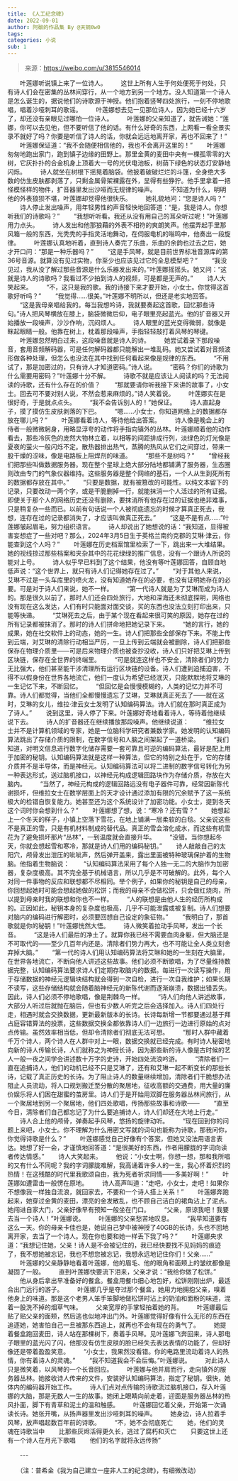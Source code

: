```yaml
---
title: 《人工纪念碑》
date: 2022-09-01
author: 阿碳的作品集 By @天钢0w0
tags: 
categories: 小说
sub: 1 
---
```


> 来源：https://weibo.com/u/3815546014

　　叶莲娜听说镇上来了一位诗人。
　　这世上所有人生于何处便死于何处，只有诗人们会在密集的丛林间穿行，从一个地方到另一个地方。没人知道第一个诗人是怎么诞生的，据说他们的诗歌源于神授。他们抱着竖琴四处旅行，一刻不停地歌唱，唱着沙哑刺耳的歌谣。
　　叶莲娜想去见一见那位诗人，因为她已经十六岁了，却还没有亲眼见过哪怕一位诗人。
　　叶莲娜的父亲知道了，就告诫她：“莲娜，你可以去见他，但不要听信了他的话。有什么好奇的东西，上网看一看全景实录不就好了吗？你要是听信了诗人的话，你就会远远地离开家，再也不回来了！”
　　叶莲娜保证道：“我不会随便相信他的，我也不会离开这里的！”
　　叶莲娜匆匆地跑出家门，跑到镇子边缘的田野上。那里金黄的麦田中央有一棵孤零零的大树，它灰扑扑的合金机身上顶着大一号的光伏电池板，树荫下绿色的状态灯安静地闪烁。
　　诗人就坐在树根下摇晃着脑袋。他披着破破烂烂的斗篷，全身绝大多数的仿生皮肤都剥落了，只剩金属骨架裸露在外，显得有些狰狞。他手里拿着一把怪模怪样的物件，扩音器里发出沙哑而无规律的噪声。
　　不知道为什么，明明他的外表狼狈不堪，叶莲娜却觉得他很快乐。
　　她礼貌地问：“您是诗人吗？”
　　诗人停止发出噪声，用年轻男性的声音轻快地回答道：“是，我是诗人。你想听我们的诗歌吗？”
　　“我想听听看。我还从没有用自己的耳朵听过呢！”叶莲娜用力点头。
　　诗人发出和他那狼藉的外表不相符的爽朗笑声。他摆弄起手里那风箱一般的东西，光秃秃的手指灵活地舞动，在伺服电机的嗡鸣中，他奏出一段旋律。
　　叶莲娜认真地听着，直到诗人奏完了乐曲，乐曲的余韵也过去之后，她才开口问：“那是一种乐器吗？”
　　“这是手风琴，就是目前世界标准音源库的第36号音源。就算没有见过实物，你至少也应该见过它的全息模型吧？”
　　“我没见过，我从没了解过那些音源是什么乐器发出来的。”叶莲娜摇摇头。她又问：“这就是诗人的诗歌吗？我看过不少拍到诗人的视频，可是都是无声的。”
　　诗人大笑起来。
　　“不，这只是我的歌。我的诗接下来才要开始，小女士。你觉得这首歌好听吗？”
　　“我觉得……很美。”叶莲娜不明所以，但还是老实地回答。
　　“这是我母亲唱给我的。每当我想吟诗，我就要奏起这首歌，回忆那些诗句。”诗人把风琴横放在膝上，脑袋微微后仰，电子眼里亮起蓝光。他的扩音器又开始播放一段噪声，沙沙作响，沉闷烦人。
　　诗人眼里的蓝光变得微弱，就像是眯起眼睛一般。他靠在树上，枕着那段噪声，手指轻轻敲打着风琴的琴键。
　　叶莲娜忽然明白过来，这段噪音就是诗人的诗。
　　她尝试着录下那段噪音，套用音频解码器，可是任何解码器都只能解出一堆乱码。她又尝试着对音频波形做各种处理，但怎么也没法在其中找到任何看起来像是规律的东西。
　　“不用试了，那是加密过的，只有诗人才知道密码。”诗人说。
　　“密码？你们的诗歌为什么需要用密码？”叶莲娜十分不解。
　　诗歌不就是应该让人阅读的吗？无法阅读的诗歌，还有什么存在的价值？
　　“那就要请你听我接下来讲的故事了，小女士。回去可不要对别人说，不然会惹来麻烦的。”诗人笑着说。
　　叶莲娜实在是很好奇，于是就点点头。
　　“我不会告诉别人的！”她保证。
　　诗人直起身子，摸了摸仿生皮肤剥落的下巴。
　　“嗯……小女士，你知道网络上的数据都存放在哪儿吗？”
　　叶莲娜看着诗人，等待他给出答案。
　　诗人像是晚会上的侍者一般微微躬身，用略显浮夸的动作将手指向镇外的丛林。叶莲娜顺着他的动作看去，那些冷灰色的庞然大物林立着，以相等的间距排成行列，淡绿色的灯光像是夏夜的萤火一般闪烁不定。散热器排出热气，蒸腾的热风从它们之间穿过，带来一股干燥的涩味，像是电路板上阻焊剂的味道。
　　“那些不是树吗？”
　　“曾经我们把那些叫做数据服务器。现在整个星球上绝大部分陆地都铺满了服务器，生态圈则改由专门的气象仪器维持。这些服务器是整个网络的基石，一个人从生到死所有的数据都存放在其中。”
　　“只要是数据，就有被篡改的可能性。以纯文本留下的记录，只要改动一两个字，或是干脆删掉一行，就能抹消一个人活过的所有证据。即使关于那个人的网络历史还没有删除，要抹消所有他存在过的证据也绝非难事，只是稍复杂一些而已。以前有句话说一个人被彻底遗忘的时候才算真正死去，我想，连存在过的记录都消失了，才应该叫做真正死去。”
　　“这是不是有点……”叶莲娜皱起眉毛，努力组织语言。
　　诗人却说出了她想说的话：“我知道，显得被害妄想症了一些对吧？那么，2024年3月5日生于英格兰南约克郡的艾琳·津云，你能查到这个人吗？”
　　叶莲娜在历史档案馆里检索了一下，跳出来一大堆结果。她的视线掠过那些档案和夹杂其中的花花绿绿的推广信息，没有一个跟诗人所说的能对上号。
　　诗人似乎早已料到了这个结果，他没有等叶莲娜回答，自顾自地低声说：“这个世界上，就只有诗人们记得她存在过了。”
　　“对于其他人来说，艾琳不过是一头车库里的喷火龙，没有知道她存在的必要，也没有证明她存在的必要。可是对于诗人们来说，她不一样。
　　“第一代诗人就是为了艾琳而成为诗人的。那是很久以前了，那时人们还会四处旅行，大地和深海还未彻底探明，网络也没有现在这么发达，人们有时只能面对面交谈，买的东西也没法立刻打印出来，只能等快递。
　　“艾琳死去之后，由于某个现在看起来很可笑的原因，她存在过的所有记录都被抹消了。那时的诗人们拼命地把她记录下来。
　　“她的言行，她的成果，她在社交软件上的动态，她的一生。诗人们把那些全部保存下来。不能上传到云端，对艾琳的清除行动相当严厉，一旦上传到云端就会被删除，诗人们把那些保存在物理介质里——可是后来物理介质也被查抄没收，诗人们只好把艾琳上传到区块链，保存在全世界的终端里。
　　“可是就连这样也不安全，清除者们的势力无比强大，他们甚至能干涉清理所有运行区块链的设备。诗人们遭到追捕迫害，不得不以假身份在世界各地流亡，他们一度认为希望已经泯灭，只能默默地将艾琳的一生记忆下来，不断回忆。
　　“但回忆是会慢慢模糊的，人类的记忆力并不可靠。诗人们都觉得，当他们全都慢慢遗忘了艾琳，艾琳就真正死去了——就在这时，艾琳的女儿，维拉·津云女士发明了认知编码算法。诗人们就在那时真正成为了诗人。”
　　说到这里，诗人停了下来。叶莲娜好奇地看着诗人，等待着他继续说下去。
　　诗人的扩音器还在继续播放那段噪声。他继续说道：
　　“维拉女士并不是计算机领域的专家，她是一位脑科学研究者兼数学家。她发明的认知编码算法跳出了存储介质的限制，在数字信号和人脑之间架起了一道桥梁。
　　“我们知道，对明文信息进行数字化储存需要一套可靠且可逆的编码算法，最好是配上用于加密的秘钥。认知编码算法就是这样一种算法，但它的特别之处在于，它的存储介质并不是半导体，而是神经元。认知编码算法可以将二进制的数字信号转化为另一种表达形式，送过脑机接口，以神经元构成逻辑回路块作为存储介质，存放在大脑内。
　　“当然了，神经元构成的逻辑回路远没有电子器件可靠，经常因新陈代谢损坏，但维拉女士在数学层面上的天才设计通过添加有限的冗余赋予了这一系统极大的检错自恢复能力。她甚至还为这个系统设计了加密功能。小女士，提到冬天这个词时你会想到什么？”
　　叶莲娜想了想，说：“寒冷？还有雪？”
　　她想起上一个冬天的样子，小镇上空落下雪花，在地上铺满一层柔软的白毯。父亲说这些不是真正的雪，只是有机材料制成的替代品。真正的雪会溶化成水，而这些有机雪花为了避免损坏那片“丛林”，一到温度就会直接升华。
　　“没错。当你想起冬天，你就会想起雪和寒冷，那就是诗人们用的编码秘钥。”
　　诗人敲敲自己的太阳穴，颅骨发出泄压的呲呲声，然后弹开盖来，露出里面被特种玻璃保护着的生物脑。他指着生物脑说：
　　“认知编码算法采用了每个人独一无二的大脑作为加密器，复杂度极高。其不完全基于机械语言，所以几乎是不可破解的。此外，每个人对同一件事物的反应和联想都不尽相同。举个例子，如果你的秘钥是自己的母亲，你回想起她时可能会想起她做的松饼；而我的母亲不会做松饼，只会做红烧肉，所以提到母亲时我的联想和你也不一样。
　　“人的联想是由他人生的经历所构成的。正因如此，秘钥本身的复杂度也极高，几乎不可能泄露或被复制。诗人们想要对脑内的编码进行解密时，必须要回想自己设定的象征物。”
　　“我明白了，那首歌就是你的秘钥！”叶莲娜恍然大悟。
　　诗人微笑着拉动手风琴，发出一个长音。
　　“这是诗人们最后的净土了。就算你我已经不需要血肉身躯，但大脑还是不可取代的——至少几百年内还是。清除者们势力再大，也不可能让全人类立刻舍弃掉大脑。”
　　“第一代的诗人们用认知编码算法将艾琳和她的一生刻在大脑里，在世界各地流亡，不断向他人讲述这些故事。他们必须不断歌唱，为了尽量维持数据完整，认知编码算法要求诗人们定期存取脑内的数据。每进行一次读写操作，用于存储数据的神经元逻辑块结构就会得到一次自检，进行一次自我维护；如果长期不读写，这些存储结构就会随着脑神经元的新陈代谢而逐渐崩溃，数据出错丢失。因此，诗人们必须不停地歌唱，像是荆棘鸟一样。
　　“诗人们向他人讲述故事，大部分人听过后就抛在脑后，但也有少数人听完之后会选择加入。诗人们四处行走，相遇时就会交换数据，更新最新版本的长诗。长诗每新增一节都要通过基于拜占庭容错算法的投票，这些数据交换全都依靠诗人们一边旅行一边进行原始的点对点传输。虽然效率相当低，但却令清除者们彻底无法可想。
　　“那时人群中藏着千万个诗人，两个诗人在人群中对上一眼，数据交换就已经完成。有时诗人秘密地向新的诗人传输长诗，人们就称之为神授长诗，因为那些新的诗人像是古时候的艺人一般一夜之间学会讲述数十万字的史诗，开始四处流浪吟游。
　　“清除者们一直在追捕诗人，他们的动机已经不只是艾琳了，还有和艾琳一起不断变长的那些长诗，记载了真正历史的长诗。为了阻止诗人的数量继续增加，清除者们干脆想办法阻止人员流动，将人口规划搬迁至分散的聚居地，征收高额的交通费，用大量的廉价娱乐将人们困在甜蜜的茧房里。诗人们于是开始用双脚在服务器丛林间旅行，从一个聚居地到另一个聚居地，他们四处歌唱，传扬那些故事和诗歌——
　　“直至今日，清除者们自己都忘记了为什么要追捕诗人，诗人们却还在大地上行走。”
　　诗人合上他的颅骨，弹奏起手风琴，悠扬的旋律动听。
　　“现在回到你的问题上来吧，小女士。你不理解为什么用密文写就的词句也能称为诗歌，那我问你，你觉得诗歌是什么？”
　　叶莲娜感觉自己好像有个答案，但她又没法用语言表达。她想了好一会，才谨慎地回答道：“是很美好的东西，作者用朦胧的字词向读者传达情感。”
　　诗人大笑起来。
　　他说：“小女士啊，你想一想，那和我所唱的又有什么不同呢？我的字词朦胧难解，我高诵着许多人的一生，我心怀着炽烈的热情！在这残酷的时代里我歌颂自由，我为死者祈求同情——多美好啊！”
　　叶莲娜如遭雷击一般愣在原地。
　　诗人高声叫道：“走吧，小女士，走吧！如果你不想像我一样独自流浪，就回家去，不要和一个诗人搭上关系！”
　　叶莲娜奔跑起来，她穿过金黄的麦田，漂亮的金发散乱，也不顾自己洁白的裙角沾上了泥点。她闯进自家大门，父亲好像早有预知一般坐在门口。
　　“父亲，原谅我吧！我要去当一个诗人！”叶莲娜说。
　　叶莲娜的父亲愁苦地叹息。
　　“我早知道要有这么一天。你的母亲卡佳也是，她说自己梦中被神授了40GB的长诗，头也不回地离开家，去当了一个诗人。现在你也要和她一样丢下我了吗？”
　　叶莲娜央求道：“我想记住她，父亲！诗人是不会被记住的，我已经快要找不见妈妈的痕迹了，我不想她被忘记，我也不想您被忘记，我想永远地记住你们！父亲……”
　　叶莲娜的父亲静静地看着叶莲娜，他的眉毛、他的眼角和面颊上的皱纹都像是凝固了一般。
　　直到叶莲娜快要流下泪来，父亲才说：“我给你做了松饼。”
　　他从身后拿出早准备好的餐盒。餐盒用餐巾细心地包好，松饼刚刚出炉，最适合出门远行的游子。
　　叶莲娜几乎是夺过那个餐盒，她用力地拥抱父亲，嗅着他身上的味道。那是这个老男人笨手笨脚地做松饼时沾上的奶油和面粉的味道，混着一股洗不掉的烟草气味。
　　父亲宽厚的手掌轻拍着她的背。
　　叶莲娜最后贴了贴父亲的面颊，然后逃也似地冲出门外。叶莲娜觉得好像有什么无形的东西在追逐她，她害怕自己一旦被那东西追上，就再也不会有现在的勇气了。
　　她提着餐盒跑回麦田，诗人站在那棵树下，奏着手风琴。见叶莲娜飞奔回来，诗人那电子眼里的蓝光闪了闪，他那没有仿生皮肤的脸已经失去表达表情的功能了，但却好像还是带着盈盈笑意。
　　“小女士，我果然没看错。你的电路里流动着诗人的热情，你有着诗人的灵魂。”
　　“我不知道我会不会后悔。”叶莲娜说。
　　对此诗人只是微笑着，以风琴的一个长音回应。
　　叶莲娜与他并肩而行，走向镇外的服务器丛林。她接收诗人传来的文件，安装好认知编码算法，指定了秘钥。很快，她体内的编码器开始工作。
　　诗人们点对点传输的诗歌流过脑机接口，存入叶莲娜的大脑，那是无数人一生的故事。她闭上眼睛向前走着，迎面是服务器丛林的热风扑面，脚下有青草和泥土的温和触感。
　　叶莲娜回忆着父亲，开始第一次诵读长诗。她张开嘴，从扬声器里发出沙哑刺耳的噪声。
　　她身边，诗人拉着手风琴，放声唱起数百年前的诗歌。
　　“不，她不会彻底死亡
　　她，他们的灵魂在诗歌当中
　　比那些灰烬活得更久长，逃过了腐朽和灭亡
　　只要这世上还有一个诗人在月光下歌唱
　　他们的名字就将永远传扬”

　　---

　　（注：普希金《我为自己建立一座非人工的纪念碑》，有细微改动）
